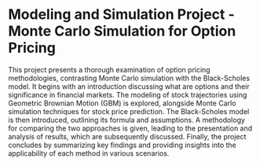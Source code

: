 
# Modeling and Simulation Project - Monte Carlo Simulation for Option Pricing

This project presents a thorough examination of option pricing methodologies, contrasting Monte Carlo simulation with the Black-Scholes model. It begins with an introduction discussing what are options and their significance in financial markets. The modeling of stock trajectories using Geometric Brownian Motion (GBM) is explored, alongside Monte Carlo simulation techniques for stock price prediction. The Black-Scholes model is then introduced, outlining its formula and assumptions. A methodology for comparing the two approaches is given, leading to the presentation and analysis of results, which are subsequently discussed. Finally, the project concludes by summarizing key findings and providing insights into the applicability of each method in various scenarios.